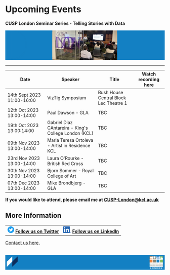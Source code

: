 # Upcoming Events

**CUSP London Seminar Series - Telling Stories with Data** 

![PhDConf3](./assets/PhDConf3.png) <br>


--------------------------------

| Date        | Speaker    | Title      | Watch recording here |
| ----------- | ---------- | ---------- | ---------- |
|14th Sept 2023 11:00-16:00|VizTig Symposium|Bush House Central Block Lec Theatre 1||
|12th Oct 2023 13:00-14:00|Paul Dawson - GLA|TBC|
|19th Oct 2023 13:00:14:00|Gabriel Diaz CAntareira - King's College London (KCL)|TBC|
|09th Nov 2023 13:00-14:00|Maria Teresa Ortoleva - Artist in Residence KCL|TBC|
|23rd Nov 2023 13:00-14:00|Laura O'Rourke - British Red Cross |TBC|
|30th Nov 2023 13:00-14:00|Bjorn Sommer - Royal College of Art|TBC|
|07th Dec 2023 13:00-14:00|Mike Brondbjerg - GLA|TBC|

**If you would like to attend, please email me at CUSP-London@kcl.ac.uk**
                                     

## More Information

<table border="0" cellspacing="0" cellpadding="0">
  <tr>
    <th>
<a href="https://twitter.com/cusplondon?lang=en"><img src="./assets/Twitterblue.svg" alt="Twitter" style="width:21px;height:21px;"></a>
<a href="https://twitter.com/cusplondon?lang=en">Follow us on Twitter</a>
    </th>
        <th>
<a href="https://www.linkedin.com/company/centre-for-urban-science-and-progress-london-cusp-london-king-s-college-london/"><img src="./assets/LI-In-Bug.png" alt="Linked In" style="height:21px;"></a>
<a href="https://www.linkedin.com/company/centre-for-urban-science-and-progress-london-cusp-london-king-s-college-london/)">Follow us on LinkedIn</a>
       </th>
   </tr>
</table>
  
[Contact us here.](./YouCanJoinUs.md)<br><br>

![CUSP London Logo](./assets/CUSPbanner_thin_03.png)
